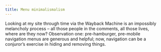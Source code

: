 ```yaml
---
title: Menu minimalismalism
---
```


Looking at my site through time via the Wayback Machine is an impossibly melancholy process – all those people in the comments, all those lives, where are they now? Observation one: pre-hamburger, pre-mobile navigation menus are generous and helpful; now, navigation can be a conjuror’s exercise in hiding and removing things.